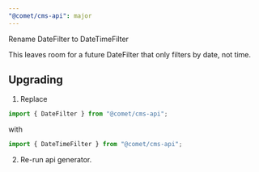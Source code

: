 ```yaml
---
"@comet/cms-api": major
---
```


Rename DateFilter to DateTimeFilter

This leaves room for a future DateFilter that only filters by date, not time.

## Upgrading

1. Replace

```ts
import { DateFilter } from "@comet/cms-api";
```

with

```ts
import { DateTimeFilter } from "@comet/cms-api";
```

2. Re-run api generator.
